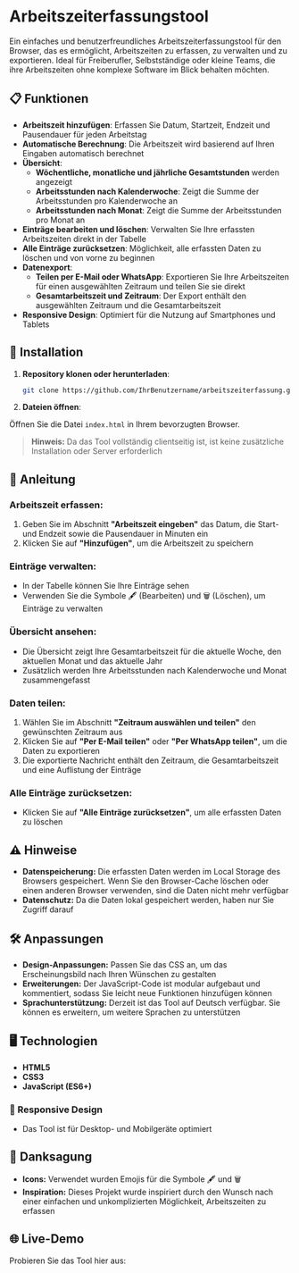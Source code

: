 # Arbeitszeiterfassungstool

Ein einfaches und benutzerfreundliches Arbeitszeiterfassungstool für den Browser, das es ermöglicht, Arbeitszeiten zu erfassen, zu verwalten und zu exportieren. Ideal für Freiberufler, Selbstständige oder kleine Teams, die ihre Arbeitszeiten ohne komplexe Software im Blick behalten möchten.

## 📋 Funktionen

- **Arbeitszeit hinzufügen**: Erfassen Sie Datum, Startzeit, Endzeit und Pausendauer für jeden Arbeitstag
- **Automatische Berechnung**: Die Arbeitszeit wird basierend auf Ihren Eingaben automatisch berechnet
- **Übersicht**:
  - **Wöchentliche, monatliche und jährliche Gesamtstunden** werden angezeigt
  - **Arbeitsstunden nach Kalenderwoche**: Zeigt die Summe der Arbeitsstunden pro Kalenderwoche an
  - **Arbeitsstunden nach Monat**: Zeigt die Summe der Arbeitsstunden pro Monat an
- **Einträge bearbeiten und löschen**: Verwalten Sie Ihre erfassten Arbeitszeiten direkt in der Tabelle
- **Alle Einträge zurücksetzen**: Möglichkeit, alle erfassten Daten zu löschen und von vorne zu beginnen
- **Datenexport**:
  - **Teilen per E-Mail oder WhatsApp**: Exportieren Sie Ihre Arbeitszeiten für einen ausgewählten Zeitraum und teilen Sie sie direkt
  - **Gesamtarbeitszeit und Zeitraum**: Der Export enthält den ausgewählten Zeitraum und die Gesamtarbeitszeit
- **Responsive Design**: Optimiert für die Nutzung auf Smartphones und Tablets

## 🚀 Installation

1. **Repository klonen oder herunterladen**:

   ```bash
   git clone https://github.com/IhrBenutzername/arbeitszeiterfassung.git
2. **Dateien öffnen**:

Öffnen Sie die Datei `index.html` in Ihrem bevorzugten Browser.

> **Hinweis:** Da das Tool vollständig clientseitig ist, ist keine zusätzliche Installation oder Server erforderlich

## 📖 Anleitung

### Arbeitszeit erfassen:

1. Geben Sie im Abschnitt **"Arbeitszeit eingeben"** das Datum, die Start- und Endzeit sowie die Pausendauer in Minuten ein
2. Klicken Sie auf **"Hinzufügen"**, um die Arbeitszeit zu speichern

### Einträge verwalten:

- In der Tabelle können Sie Ihre Einträge sehen
- Verwenden Sie die Symbole 🖋️ (Bearbeiten) und 🗑️ (Löschen), um Einträge zu verwalten

### Übersicht ansehen:

- Die Übersicht zeigt Ihre Gesamtarbeitszeit für die aktuelle Woche, den aktuellen Monat und das aktuelle Jahr
- Zusätzlich werden Ihre Arbeitsstunden nach Kalenderwoche und Monat zusammengefasst

### Daten teilen:

1. Wählen Sie im Abschnitt **"Zeitraum auswählen und teilen"** den gewünschten Zeitraum aus
2. Klicken Sie auf **"Per E-Mail teilen"** oder **"Per WhatsApp teilen"**, um die Daten zu exportieren
3. Die exportierte Nachricht enthält den Zeitraum, die Gesamtarbeitszeit und eine Auflistung der Einträge

### Alle Einträge zurücksetzen:

- Klicken Sie auf **"Alle Einträge zurücksetzen"**, um alle erfassten Daten zu löschen

## ⚠️ Hinweise

- **Datenspeicherung:** Die erfassten Daten werden im Local Storage des Browsers gespeichert. Wenn Sie den Browser-Cache löschen oder einen anderen Browser verwenden, sind die Daten nicht mehr verfügbar
- **Datenschutz:** Da die Daten lokal gespeichert werden, haben nur Sie Zugriff darauf

## 🛠️ Anpassungen

- **Design-Anpassungen:** Passen Sie das CSS an, um das Erscheinungsbild nach Ihren Wünschen zu gestalten
- **Erweiterungen:** Der JavaScript-Code ist modular aufgebaut und kommentiert, sodass Sie leicht neue Funktionen hinzufügen können
- **Sprachunterstützung:** Derzeit ist das Tool auf Deutsch verfügbar. Sie können es erweitern, um weitere Sprachen zu unterstützen

## 🖥️ Technologien

- **HTML5**
- **CSS3**
- **JavaScript (ES6+)**

### 📱 Responsive Design

- Das Tool ist für Desktop- und Mobilgeräte optimiert

## 🙏 Danksagung

- **Icons:** Verwendet wurden Emojis für die Symbole 🖋️ und 🗑️
- **Inspiration:** Dieses Projekt wurde inspiriert durch den Wunsch nach einer einfachen und unkomplizierten Möglichkeit, Arbeitszeiten zu erfassen

## 🌐 Live-Demo

Probieren Sie das Tool hier aus:
